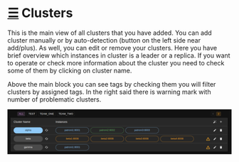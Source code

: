 # [☰](../README.md) Clusters

This is the main view of all clusters that you have added. 
You can add cluster manually or by auto-detection (button on the left side near add/plus).
As well, you can edit or remove your clusters. Here you have brief overview which instances in cluster is a leader or a replica. 
If you want to operate or check more information about the cluster you need to check some of them by clicking on cluster name.

Above the main block you can see tags by checking them you will filter clusters by assigned tags. In the right said there is
warning mark with number of problematic clusters.

![clusters](images/clusters.png)
